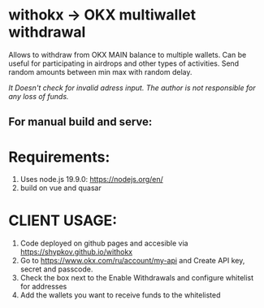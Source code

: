 # withokx -> OKX multiwallet withdrawal
Allows to withdraw from OKX MAIN balance to multiple wallets.
Can be useful for participating in airdrops and other types of activities.
Send random amounts between min max with random delay.

*It Doesn't check for invalid adress input. The author is not responsible for any loss of funds.*

## For manual build and serve:
# Requirements:
1. Uses node.js 19.9.0: https://nodejs.org/en/
2. build on vue and quasar
# CLIENT USAGE:
1. Code deployed on github pages and accesible via https://shypkov.github.io/withokx 
2. Go to https://www.okx.com/ru/account/my-api and Create API key, secret and passcode.
3. Сheck the box next to the Enable Withdrawals and configure whitelist for addresses
4. Add the wallets you want to receive funds to the whitelisted